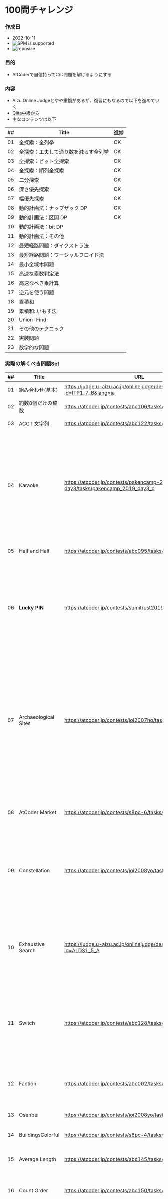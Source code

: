 # 100問チャレンジ
### 作成日
- 2022-10-11
- ![SPM is supported](https://img.shields.io/badge/SPM-Supported-orange)
- ![reposize](https://img.shields.io/github/repo-size/tharashi10/terraform)

### 目的
- AtCoderで自信持ってC/D問題を解けるようにする

### 内容
- Aizu Online Judgeとやや重複があるが、復習にもなるので以下を進めていく
- [Qiita中級から](https://qiita.com/e869120/items/eb50fdaece12be418faa#2-3-%E5%88%86%E9%87%8E%E5%88%A5%E5%88%9D%E4%B8%AD%E7%B4%9A%E8%80%85%E3%81%8C%E8%A7%A3%E3%81%8F%E3%81%B9%E3%81%8D%E9%81%8E%E5%8E%BB%E5%95%8F%E7%B2%BE%E9%81%B8-100-%E5%95%8F)
- 主なコンテンツは以下

| ## | Title | 進捗 |
|----|-------|--|
| 01 | 全探索：全列挙 | OK |
| 02 | 全探索：工夫して通り数を減らす全列挙 |OK|
| 03 | 全探索：ビット全探索 | OK |
| 04 | 全探索：順列全探索 | OK |
| 05 | 二分探索 | OK |
| 06 | 深さ優先探索 | OK |
| 07 | 幅優先探索 | OK |
| 08 | 動的計画法：ナップザック DP | OK |
| 09 | 動的計画法：区間 DP | OK |
| 10 | 動的計画法：bit DP ||
| 11 | 動的計画法：その他 ||
| 12 | 最短経路問題：ダイクストラ法 ||
| 13 | 最短経路問題：ワーシャルフロイド法 ||
| 14 | 最小全域木問題 ||
| 15 | 高速な素数判定法 ||
| 16 | 高速なべき乗計算 ||
| 17 | 逆元を使う問題 ||
| 18 | 累積和 ||
| 19 | 累積和: いもす法 ||
| 20 | Union-Find ||
| 21 | その他のテクニック ||
| 22 | 実装問題 ||
| 23 | 数学的な問題 ||


### 実際の解くべき問題Set

| ## | Title | URL | Knowledge |
|----|-------|-------|--|
| 01 | 組み合わせ(基本)| https://judge.u-aizu.ac.jp/onlinejudge/description.jsp?id=ITP1_7_B&lang=ja | 全探索, Listのfiter |
| 02 |  約数8個だけの整数 | https://atcoder.jp/contests/abc106/tasks/abc106_b | 約数の全探索 |
| 03 | ACGT 文字列 | https://atcoder.jp/contests/abc122/tasks/abc122_b | 連続値のカウント |
| 04 | Karaoke | https://atcoder.jp/contests/pakencamp-2019-day3/tasks/pakencamp_2019_day3_c | ひたすらFor文(組み合わせ時のfor文のIndex)。<br>これが解ければ全探索に慣れたと思って良いです。とQiitaに書かれおり、特に何もみずに解けたのでこれからは全探索慣れたと言う。 |
| 05 | Half and Half | https://atcoder.jp/contests/abc095/tasks/arc096_a | よく出てきそうな場合分け問題 |
| 06 | **Lucky PIN** | https://atcoder.jp/contests/sumitrust2019/tasks/sumitb2019_d | 全探索で逆算で考える.<br>`str.zfill()`の使い方<br>find(str)の使い方;Trueならindexを返す.<br>find(str,num)の使い方:第二引数で開始点を指定<br> |
| 07 | Archaeological Sites | https://atcoder.jp/contests/joi2007ho/tasks/joi2007ho_c | Listのフィルタ(値の削除)、ベクトルの演算(Zipを使う)<br>と思ったが、in List使った時点で、TLEになる。<br>setに置換して頑張るしかない模様。なんとかAC.. <br>.pyの場合、 Codeは最小限にかかないとACにならない |
| 08 | AtCoder Market | https://atcoder.jp/contests/s8pc-6/tasks/s8pc_6_b | 計算量が$N^3$なので全探索有効<br>ステップ系での`abs()`の使い方|
| 09 | Constellation | https://atcoder.jp/contests/joi2008yo/tasks/joi2008yo_d | ある点に着目して考え得る平行移動ベクトルを全探索する<br> 座標を返すLambda式<br> set(tuple)での計算(座標)|
| 10 | Exhaustive Search | https://judge.u-aizu.ac.jp/onlinejudge/description.jsp?id=ALDS1_5_A | Bit探索の基本<br>シフト演算のユースケースを理解<br> `(x>>n)&1`(xは10進数. 2進数で表した際にn桁目の数が1となる場合True|
| 11 | Switch | https://atcoder.jp/contests/abc128/tasks/abc128_c | 全探索bit<br>全探索bit分かっててもSwitchと電球で頭が混乱する→5日後再度解く(2022-10-21) |
| 12 | Faction | https://atcoder.jp/contests/abc002/tasks/abc002_4 | 全探索bit<br> 2重ループを一気に抜け出す方法(flag利用)<br> nC2をfor..forで記述|
| 13 | Osenbei | https://atcoder.jp/contests/joi2008yo/tasks/joi2008yo_e | [TODO] |
| 14 | BuildingsColorful | https://atcoder.jp/contests/s8pc-4/tasks/s8pc_4_b| Bit全探索<br>初期値を10**18にすべし |
| 15 | Average Length | https://atcoder.jp/contests/abc145/tasks/abc145_c | 順列全探索<br>問題はEasy |
| 16 |  Count Order |https://atcoder.jp/contests/abc150/tasks/abc150_c | 順列全探索<br>問題はTooEasy<br>エラーハンドリングはしなくてOK|
| 17 | 8 Queens | https://judge.u-aizu.ac.jp/onlinejudge/description.jsp?id=ALDS1_13_A&lang=ja | 順列全探索<br>斜め判定を一時関数的に考える<br>出力でJoin|
| 18 | Binary Search | https://judge.u-aizu.ac.jp/onlinejudge/description.jsp?id=ALDS1_4_B&lang=ja| 二分探索<br>Midで絞り込む|
| 19 | Pizza | https://atcoder.jp/contests/joi2009ho/tasks/joi2009ho_b | 二分探索は`bisect`を使うべし(Listに昇順でAppend可能)<br>円環なので番兵使う(ラストに原点追加)|
| 20 | Snuke Festival | https://atcoder.jp/contests/abc077/tasks/arc084_a | 固定する段が大事<br> 3組を考える場合は真ん中をFix(定石)|
| 21 | 射撃王 | https://atcoder.jp/contests/abc023/tasks/abc023_d| 二分探索<br>最小問題→判定問題と読み解く<br> 探索は両サイドから解を絞ってく|
| 22 | ムーアの法則 |https://atcoder.jp/contests/arc054/tasks/arc054_b | 二分法(二分探索と同じ考え方)<br>2回微分と`f'(x)`の単調性利用|
| 23 | ダーツ | https://atcoder.jp/contests/joi2008ho/tasks/joi2008ho_c | Diffして二分探索<br> |
| 24 | 深さ優先探索 | https://judge.u-aizu.ac.jp/onlinejudge/description.jsp?id=ALDS1_11_B | DFS問題(再帰で)<br>行きがけと帰りがけを利用 |
| 25 | How Many Islands? | https://judge.u-aizu.ac.jp/onlinejudge/description.jsp?id=1160&lang=jp | 再帰の上限数を引き上げるべし<br> Listの作成時Immutableになることに留意 |
| 26 | Ki | https://atcoder.jp/contests/abc138/tasks/abc138_d | 累積和で計算するべし<br>隣接リストAを双方向で保存する |
| 27 | 薄氷 | https://atcoder.jp/contests/joi2009yo/tasks/joi2009yo_d | 異なるパス毎に計算していく<br>引数に位置だけでなく、スコアも入れる |
| 28 | AOJ-BFS | https://judge.u-aizu.ac.jp/onlinejudge/description.jsp?id=ALDS1_11_C&lang=ja | 既に訪問済みリストを作る<br>浅い段階でメモした深さが最短を表す |
| 29 | 迷路BFS | https://atcoder.jp/contests/abc007/tasks/abc007_3 | 自力でいける |
| 30 | Cheese | https://atcoder.jp/contests/joi2011yo/tasks/joi2011yo_e | 自力でいける |
| 31 | イルミネーション |https://atcoder.jp/contests/joi2012yo/tasks/joi2012yo_e | 6方向をきちんと書く<br>周りを0埋めする<br>同じ処理を書かないこと |
| 32 | Amazing Mazes | https://judge.u-aizu.ac.jp/onlinejudge/description.jsp?id=1166&lang=jp | 縦壁と横壁を作る<br>標準入力は癖あり |
| 33 | Grid Repainting  | https://atcoder.jp/contests/abc088/tasks/abc088_d | 自力で行けた|
| 34 | フィボナッチ数列| https://judge.u-aizu.ac.jp/onlinejudge/description.jsp?id=ALDS1_10_A&lang=ja | 自力で行けた |
| 35 | Knapsack Problem |https://judge.u-aizu.ac.jp/onlinejudge/description.jsp?id=DPL_1_B&lang=ja | DP表を書けるかが全て<br>DPは全部で3種類ある<br>1.ナップザックDP<br>2.区間DP<br>3.bit DP|
| 36 | Knapsack Problem v2| https://judge.u-aizu.ac.jp/onlinejudge/description.jsp?id=DPL_1_C&lang=ja| |
| 37 | | | |
| 38 | | | |
| 39 | | | |
| 40 | | | |
| 41 | | | |
| 42 | | | |
| 43 | | | |
| 44 | | | |
| 45 | | | |
| 46 | | | |
| 47 | | | |
| 48 | | | |
| 49 | | | |
| 50 | | | |

### Competition

- ABC270
- ABC271

### 週ごと

| Week |     Duration    |    Title    | 進捗 |
|------|-----------------|-------------|-----|
| 01   | 2022-10-10(月)~ | 全探索       |  OK |
| 02   | 2022-10-17(月)~ | 全探索       |  OK |
| 03   | 2022-10-24(月)~ | 二分探索・DFS |  OK |
| 04   | 2022-10-31(月)~ | BFS |  |
| 05   | 2022-11-07(月)~ | 動的計画法 |  |
| 06   | 2022-11-14(月)~ | 動的計画法 |  |
| 07   | 2022-11-21(月)~ | ダイクストラ・ワーシャルフロイド・最小全域木問題 |  |
| 08   | 2022-11-28(月)~ | 逆元を使う問題・累積和 |  |
| 09   | 2022-12-05(月)~ | Union-Find問題 |  |
| 10   | 2022-12-12(月)~ | 実装問題・数学的な問題 |  |
